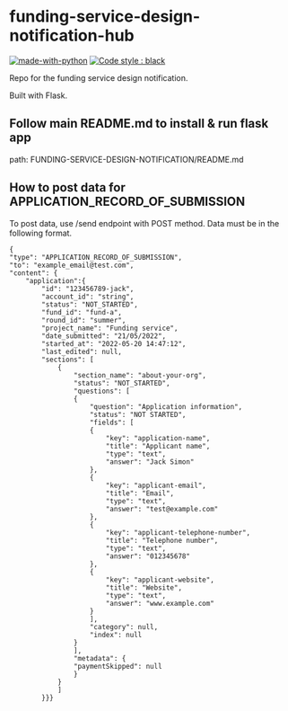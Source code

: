 # funding-service-design-notification-hub

[![made-with-python](https://img.shields.io/badge/Made%20with-Python-1f425f.svg)](https://www.python.org/)
[![Code style : black](https://img.shields.io/badge/code%20style-black-000000.svg)](https://github.com/psf/black)

Repo for the funding service design notification.

Built with Flask.

## Follow main README.md to install & run flask app

path: FUNDING-SERVICE-DESIGN-NOTIFICATION/README.md

## How to post data for APPLICATION_RECORD_OF_SUBMISSION

To post data, use /send endpoint with POST method. Data must be in the following format.

    {
    "type": "APPLICATION_RECORD_OF_SUBMISSION",
    "to": "example_email@test.com",
    "content": {
        "application":{
            "id": "123456789-jack",
            "account_id": "string",
            "status": "NOT_STARTED",
            "fund_id": "fund-a",
            "round_id": "summer",
            "project_name": "Funding service",
            "date_submitted": "21/05/2022",
            "started_at": "2022-05-20 14:47:12",
            "last_edited": null,
            "sections": [
                {
                    "section_name": "about-your-org",
                    "status": "NOT_STARTED",
                    "questions": [
                    {
                        "question": "Application information",
                        "status": "NOT STARTED",
                        "fields": [
                        {
                            "key": "application-name",
                            "title": "Applicant name",
                            "type": "text",
                            "answer": "Jack Simon"
                        },
                        {
                            "key": "applicant-email",
                            "title": "Email",
                            "type": "text",
                            "answer": "test@example.com"
                        },
                        {
                            "key": "applicant-telephone-number",
                            "title": "Telephone number",
                            "type": "text",
                            "answer": "012345678"
                        },
                        {
                            "key": "applicant-website",
                            "title": "Website",
                            "type": "text",
                            "answer": "www.example.com"
                        }
                        ],
                        "category": null,
                        "index": null
                    }
                    ],
                    "metadata": {
                    "paymentSkipped": null
                    }
                }
                ]
            }}}
